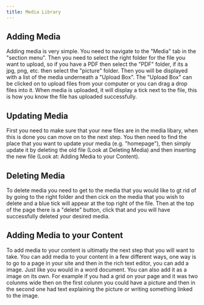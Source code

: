 ```yaml
---
title: Media Library
---
```


## Adding Media

Adding media is very simple. 
You need to navigate to the "Media" tab in the "section menu".
Then you need to select the right folder for the file you want to upload, so if you have a PDF then select the "PDF" folder,
if its a jpg, png, etc. then select the "picture" folder.
Then you will be displayed with a list of the media underneath a "Upload Box". 
The "Upload Box" can be clicked on to upload files from your computer or you can drag a drop files into it.
When media is uploaded, it will display a tick next to the file, this is how you know the file has uploaded successfully.

## Updating Media

First you need to make sure that your new files are in the media libary, when this is done you can move on to the next step.
You then need to find the place that you want to update your media (e.g. "homepage"), then simply update it by deleting the old file (Look at Deleting Media) and then inserting the new file (Look at: Adding Media to your Content).
## Deleting Media

To delete media you need to get to the media that you would like to gt rid of by going to the right folder and then cick on 
the media that you wish to delete and a blue tick will appear at the top right of the file.
Then at the top of the page there is a "delete" button, click that and you will have successfully deleted your desired media.

## Adding Media to your Content

To add media to your content is ultimatly the next step that you will want to take. 
You can add media to your content in a few different ways, one way is to go to a page in your site and then in the rich text
editor, you can add a image. Just like you would in a word document.
You can also add it as a image on its own. For example if you had a grid on your page and it was two colunms wide then on
the first colunm you could have a picture and then in the second one had text explaining the picture or writing something 
linked to the image.